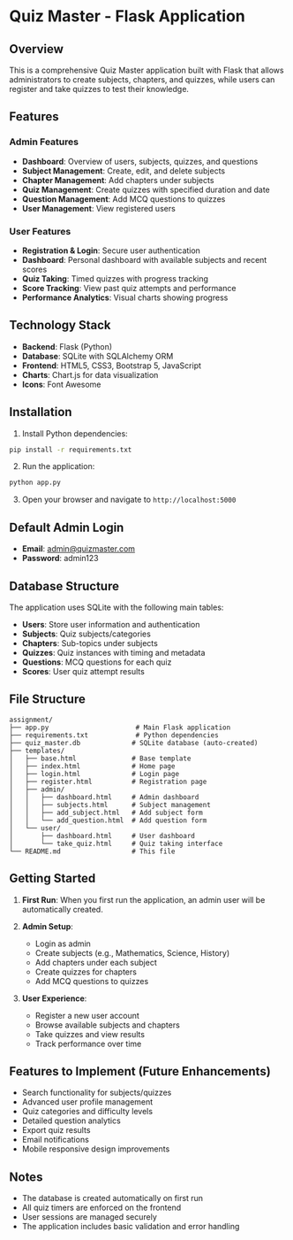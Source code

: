 # Quiz Master - Flask Application

## Overview
This is a comprehensive Quiz Master application built with Flask that allows administrators to create subjects, chapters, and quizzes, while users can register and take quizzes to test their knowledge.

## Features

### Admin Features
- **Dashboard**: Overview of users, subjects, quizzes, and questions
- **Subject Management**: Create, edit, and delete subjects
- **Chapter Management**: Add chapters under subjects
- **Quiz Management**: Create quizzes with specified duration and date
- **Question Management**: Add MCQ questions to quizzes
- **User Management**: View registered users

### User Features
- **Registration & Login**: Secure user authentication
- **Dashboard**: Personal dashboard with available subjects and recent scores
- **Quiz Taking**: Timed quizzes with progress tracking
- **Score Tracking**: View past quiz attempts and performance
- **Performance Analytics**: Visual charts showing progress

## Technology Stack
- **Backend**: Flask (Python)
- **Database**: SQLite with SQLAlchemy ORM
- **Frontend**: HTML5, CSS3, Bootstrap 5, JavaScript
- **Charts**: Chart.js for data visualization
- **Icons**: Font Awesome

## Installation

1. Install Python dependencies:
```bash
pip install -r requirements.txt
```

2. Run the application:
```bash
python app.py
```

3. Open your browser and navigate to `http://localhost:5000`

## Default Admin Login
- **Email**: admin@quizmaster.com
- **Password**: admin123

## Database Structure
The application uses SQLite with the following main tables:
- **Users**: Store user information and authentication
- **Subjects**: Quiz subjects/categories
- **Chapters**: Sub-topics under subjects
- **Quizzes**: Quiz instances with timing and metadata
- **Questions**: MCQ questions for each quiz
- **Scores**: User quiz attempt results

## File Structure
```
assignment/
├── app.py                      # Main Flask application
├── requirements.txt            # Python dependencies
├── quiz_master.db             # SQLite database (auto-created)
├── templates/
│   ├── base.html              # Base template
│   ├── index.html             # Home page
│   ├── login.html             # Login page
│   ├── register.html          # Registration page
│   ├── admin/
│   │   ├── dashboard.html     # Admin dashboard
│   │   ├── subjects.html      # Subject management
│   │   ├── add_subject.html   # Add subject form
│   │   └── add_question.html  # Add question form
│   └── user/
│       ├── dashboard.html     # User dashboard
│       └── take_quiz.html     # Quiz taking interface
└── README.md                  # This file
```

## Getting Started

1. **First Run**: When you first run the application, an admin user will be automatically created.

2. **Admin Setup**: 
   - Login as admin
   - Create subjects (e.g., Mathematics, Science, History)
   - Add chapters under each subject
   - Create quizzes for chapters
   - Add MCQ questions to quizzes

3. **User Experience**:
   - Register a new user account
   - Browse available subjects and chapters
   - Take quizzes and view results
   - Track performance over time

## Features to Implement (Future Enhancements)
- Search functionality for subjects/quizzes
- Advanced user profile management
- Quiz categories and difficulty levels
- Detailed question analytics
- Export quiz results
- Email notifications
- Mobile responsive design improvements

## Notes
- The database is created automatically on first run
- All quiz timers are enforced on the frontend
- User sessions are managed securely
- The application includes basic validation and error handling
